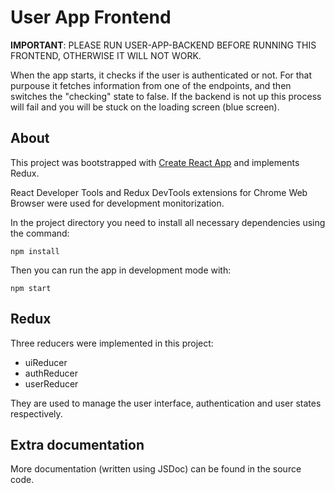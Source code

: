 # User App Frontend

**IMPORTANT**: PLEASE RUN USER-APP-BACKEND BEFORE RUNNING THIS FRONTEND, OTHERWISE IT WILL NOT WORK.

When the app starts, it checks if the user is authenticated or not. For that purpouse it fetches information from one of the endpoints, and then switches the "checking" state to false. If the backend is not up this process will fail and you will be stuck on the loading screen (blue screen).

## About

This project was bootstrapped with [Create React App](https://github.com/facebook/create-react-app) and implements Redux.

React Developer Tools and Redux DevTools extensions for Chrome Web Browser were used for development monitorization.

In the project directory you need to install all necessary dependencies using the command:

```
npm install
```

Then you can run the app in development mode with:

```
npm start
```

## Redux

Three reducers were implemented in this project:

- uiReducer
- authReducer
- userReducer

They are used to manage the user interface, authentication and user states respectively.

## Extra documentation

More documentation (written using JSDoc) can be found in the source code.

